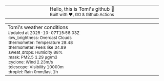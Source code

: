 
<div align="center">
<table>
<tbody>
<td align="center">
<img width="2000" height="0"><br>
Hello, this is Tomi's github 👋<br>
<sup>Built with ❤️, GO & Github Actions</sup><br>
<img width="2000" height="0">
</td>
</tbody>
</table>
</div>
<table>
<tbody>
<td align="left">
<img width="2000" height="0"><br>
Tomi's weather conditions<br>
<sup>Updated at 2025-10-07T15:58:03Z</sup><br>
<sup>:low_brightness: Overcast Clouds</sup><br>
<sup>:thermometer: Temperature 28.48 </sup><br>
<sup>:thermometer: Feels like 34.89</sup><br>
<sup>:sweat_drops: Humidity 88%</sup><br>
<sup>:mask: PM2.5 1.29 μg/m3</sup><br>
<sup>:cyclone: Wind 2.23m/s </sup><br>
<sup>:telescope: Visibility 10000m </sup><br>
<sup>:droplet: Rain 0mm/last 1h </sup><br>
<img width="2000" height="0">
</td>
<td align="left">
<img width="2000" height="0"><br>
<br>
<img width="2000" height="0">
</td>
</tbody>
</table>
</div>
    